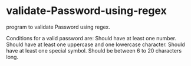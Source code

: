 # validate-Password-using-regex
program to validate Password using regex.




Conditions for a valid password are:
      Should have at least one number.
      Should have at least one uppercase and one lowercase character.
      Should have at least one special symbol.
      Should be between 6 to 20 characters long.
